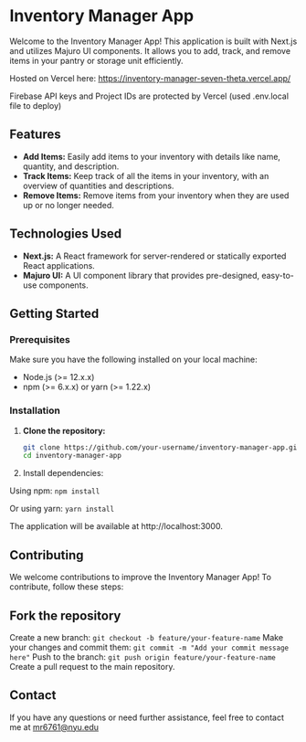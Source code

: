 # Inventory Manager App

Welcome to the Inventory Manager App! This application is built with Next.js and utilizes Majuro UI components. It allows you to add, track, and remove items in your pantry or storage unit efficiently.

Hosted on Vercel here: https://inventory-manager-seven-theta.vercel.app/

Firebase API keys and Project IDs are protected by Vercel (used .env.local file to deploy)

## Features

- **Add Items:** Easily add items to your inventory with details like name, quantity, and description.
- **Track Items:** Keep track of all the items in your inventory, with an overview of quantities and descriptions.
- **Remove Items:** Remove items from your inventory when they are used up or no longer needed.

## Technologies Used

- **Next.js:** A React framework for server-rendered or statically exported React applications.
- **Majuro UI:** A UI component library that provides pre-designed, easy-to-use components.

## Getting Started

### Prerequisites

Make sure you have the following installed on your local machine:

- Node.js (>= 12.x.x)
- npm (>= 6.x.x) or yarn (>= 1.22.x)

### Installation

1. **Clone the repository:**

   ```bash
   git clone https://github.com/your-username/inventory-manager-app.git
   cd inventory-manager-app
   
2. Install dependencies:

Using npm:
```npm install```

Or using yarn:
```yarn install```

The application will be available at http://localhost:3000.

## Contributing
We welcome contributions to improve the Inventory Manager App! To contribute, follow these steps:

## Fork the repository
Create a new branch:
```git checkout -b feature/your-feature-name```
Make your changes and commit them:
```git commit -m "Add your commit message here"```
Push to the branch:
```git push origin feature/your-feature-name```
Create a pull request to the main repository.

## Contact
If you have any questions or need further assistance, feel free to contact me at mr6761@nyu.edu
